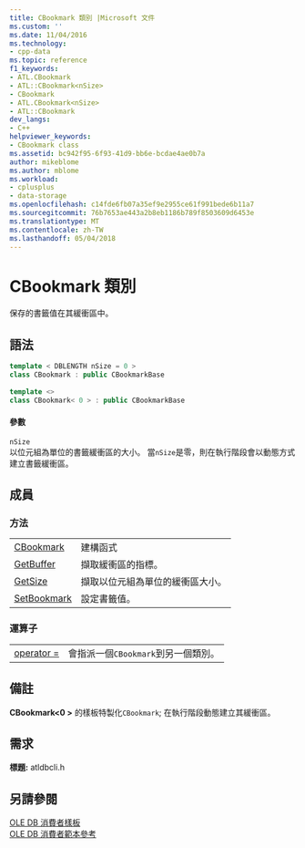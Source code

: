 ```yaml
---
title: CBookmark 類別 |Microsoft 文件
ms.custom: ''
ms.date: 11/04/2016
ms.technology:
- cpp-data
ms.topic: reference
f1_keywords:
- ATL.CBookmark
- ATL::CBookmark<nSize>
- CBookmark
- ATL.CBookmark<nSize>
- ATL::CBookmark
dev_langs:
- C++
helpviewer_keywords:
- CBookmark class
ms.assetid: bc942f95-6f93-41d9-bb6e-bcdae4ae0b7a
author: mikeblome
ms.author: mblome
ms.workload:
- cplusplus
- data-storage
ms.openlocfilehash: c14fde6fb07a35ef9e2955ce61f991bede6b11a7
ms.sourcegitcommit: 76b7653ae443a2b8eb1186b789f8503609d6453e
ms.translationtype: MT
ms.contentlocale: zh-TW
ms.lasthandoff: 05/04/2018
---
```

# <a name="cbookmark-class"></a>CBookmark 類別
保存的書籤值在其緩衝區中。  
  
## <a name="syntax"></a>語法

```cpp
template < DBLENGTH nSize = 0 >  
class CBookmark : public CBookmarkBase
  
template <>  
class CBookmark< 0 > : public CBookmarkBase  
```  
  
#### <a name="parameters"></a>參數  
 `nSize`  
 以位元組為單位的書籤緩衝區的大小。 當`nSize`是零，則在執行階段會以動態方式建立書籤緩衝區。  
  
## <a name="members"></a>成員  
  
### <a name="methods"></a>方法  
  
|||  
|-|-|  
|[CBookmark](../../data/oledb/cbookmark-class.md)|建構函式|  
|[GetBuffer](../../data/oledb/cbookmark-getbuffer.md)|擷取緩衝區的指標。|  
|[GetSize](../../data/oledb/cbookmark-getsize.md)|擷取以位元組為單位的緩衝區大小。|  
|[SetBookmark](../../data/oledb/cbookmark-setbookmark.md)|設定書籤值。|  
  
### <a name="operators"></a>運算子  
  
|||  
|-|-|  
|[operator =](../../data/oledb/cbookmark-operator-equal.md)|會指派一個`CBookmark`到另一個類別。|  
  
## <a name="remarks"></a>備註  
 **CBookmark\<0 >** 的樣板特製化`CBookmark`; 在執行階段動態建立其緩衝區。  
  
## <a name="requirements"></a>需求  
 **標題:** atldbcli.h  
  
## <a name="see-also"></a>另請參閱  
 [OLE DB 消費者樣板](../../data/oledb/ole-db-consumer-templates-cpp.md)   
 [OLE DB 消費者範本參考](../../data/oledb/ole-db-consumer-templates-reference.md)